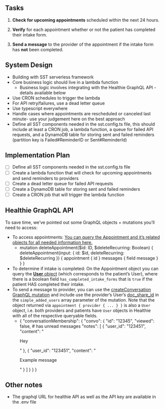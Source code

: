 ## Tasks

1. **Check for upcoming appointments** scheduled within the next 24 hours.

2. **Verify** for each appointment whether or not the patient has completed their intake form.

3. **Send a message** to the provider of the appointment if the intake form has **not** been completed.

## System Design

- Building with SST serverless framework
- Core business logic should live in a lambda function
  - Business logic involves integrating with the Healthie GraphQL API - details available below
- Use CRON schedules to trigger the lambda
- For API retry/failures, use a dead letter queue
- Use typescript everywhere
- Handle cases where appointments are rescheduled or canceled last minute- use your judgement here on the best approach
- Define all SST components needed in the sst.config.ts file, this should include at least a CRON job, a lambda function, a queue for failed API requests, and a DynamoDB table for storing sent and failed reminders (partition key is Failed#ReminderID or Sent#ReminderId)

## Implementation Plan

- [ ] Define all SST components needed in the sst.config.ts file
- [ ] Create a lambda function that will check for upcoming appointments and send reminders to providers
- [ ] Create a dead letter queue for failed API requests
- [ ] Create a DynamoDB table for storing sent and failed reminders
- [ ] Create a CRON job that will trigger the lambda function

## Healthie GraphQL API

To save time, we’ve pointed out some GraphQL objects + mutations you’ll need to access:

- To access appointments: [You can query the Appointment and it’s related objects for all needed information here.](https://docs.gethealthie.com/docs/#deleteappointment-mutation)
  - mutation deleteAppointment($id: ID, $deleteRecurring: Boolean) {
    deleteAppointment(input: { id: $id, deleteRecurring: $deleteRecurring }) {
    appointment {
    id
    }
    messages {
    field
    message
    }
    }
    }
- To determine if intake is completed: On the Appointment object you can query the [**User** object](https://docs.gethealthie.com/schema/user.doc) (which corresponds to the patient’s User), where there is a boolean field `has_completed_intake_forms` that is `true` if the patient HAS completed their intake.
- To send a message to provider, you can use the [createConversation GraphQL mutation](https://docs.gethealthie.com/docs/#conversation-memberships) and include use the provider’s User’s [doc_share_id](https://docs.gethealthie.com/schema/user.doc) in the `simple_added_users` array parameter of the mutation. Note that the object returned via `appointment { provider { ... } }` is also a `User` object, i.e. both providers and patients have `User` objects in Healthie with all of the respective queryable fields.
  - {
    "conversationMembership": {
    "convo": {
    "id": "12345",
    "viewed": false, # has unread messages
    "notes": [
    {
    "user_id": "123451",
    "content": "<p>Hey</p>"
    },
    {
    "user_id": "123451",
    "content": "<p>Example message</p>"
    }
    ]
    }
    }
    }

## Other notes

- The graphql URL for healthie API as well as the API key are available in the .env file
